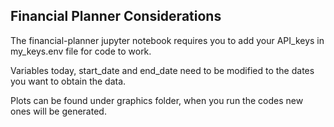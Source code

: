 ## Financial Planner Considerations

The financial-planner jupyter notebook requires you to add your API_keys in my_keys.env file for code to work.

Variables today, start_date and end_date need to be modified to the dates you want to obtain the data.

Plots can be found under graphics folder, when you run the codes new ones will be generated. 

